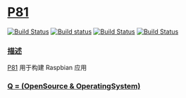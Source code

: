 # [P81](https://github.com/OS-Q/P81)

[![Build Status](https://travis-ci.com/OS-Q/P81.svg?branch=master)](https://travis-ci.com/OS-Q/P81)
[![Build status](https://ci.appveyor.com/api/projects/status/p9i7mg0qva6x8wev?svg=true)](https://ci.appveyor.com/project/Qitas/p81)
[![Build Status](https://cloud.drone.io/api/badges/OS-Q/P81/status.svg)](https://cloud.drone.io/OS-Q/P81)
[![Build Status](https://circleci.com/gh/OS-Q/P81.svg?style=svg)](https://circleci.com/gh/OS-Q/P81)

### [描述](https://github.com/OS-Q/P81/wiki)

[P81](https://github.com/OS-Q/P81) 用于构建 Raspbian 应用

### [Q = (OpenSource & OperatingSystem) ](http://www.OS-Q.com)
